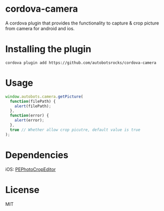 # cordova-camera
A cordova plugin that provides the functionality to capture & crop picture from camera for android and ios.

# Installing the plugin

```shell
cordova plugin add https://github.com/autobotsrocks/cordova-camera
```

# Usage

```javascript
window.autobots.camera.getPicture(
  function(filePath) {
    alert(filePath);
  },
  function(error) {
    alert(error);
  },
  true // Whether allow crop picutre, default value is true
);
```

# Dependencies

iOS: [PEPhotoCropEditor](https://github.com/kishikawakatsumi/PEPhotoCropEditor)

# License

MIT
